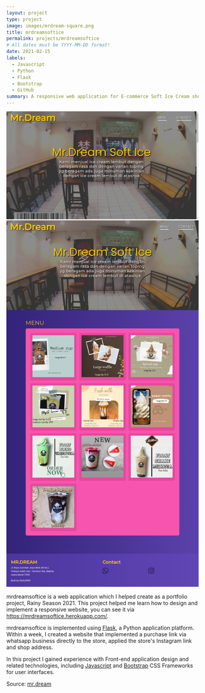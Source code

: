 ```yaml
---
layout: project
type: project
image: images/mrdream-square.png
title: mrdreamsoftice
permalink: projects/mrdreamsoftice
# All dates must be YYYY-MM-DD format!
date: 2021-02-15
labels:
  - Javascript
  - Python
  - Flask
  - Bootstrap
  - GitHub
summary: A responsive web application for E-commerce Soft Ice Cream shop.
---
```


<img class="width 50%" src="../images/mrdream2.png">
<img class="width 10%" src="../images/mrdream1.png">

mrdreamsoftice is a web application which I helped create as a portfolio project, Rainy Season 2021. This project helped me learn how to design and implement a responsive website, you can see it via https://mrdreamsoftice.herokuapp.com/.

mrdreamsoftice is implemented using [Flask](https://flask.palletsprojects.com), a Python application platform. Within a week, I created a website that implemented a purchase link via whatsapp business directly to the store, applied the store's Instagram link and shop address.

In this project I gained experience with Front-end application design and related technologies, including [Javascript](http://javascript.com) and [Bootstrap](http://getbootstrap.com/) CSS Frameworks for user interfaces.

Source: <a href="https://github.com/ricko1993/mr.dream"><i class="large github icon"></i>mr.dream</a>
